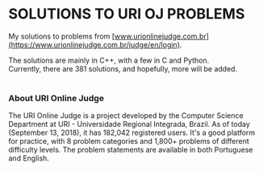 # SOLUTIONS TO URI OJ PROBLEMS

My solutions to problems from [www.urionlinejudge.com.br](https://www.urionlinejudge.com.br/judge/en/login).  

The solutions are mainly in C++, with a few in C and Python.  
Currently, there are 381 solutions, and hopefully, more will be added. 
<br></br>
### About URI Online Judge  

The URI Online Judge is a project developed by the Computer Science Department at URI - Universidade Regional Integrada, Brazil. As of today (September 13, 2018), it has 182,042 registered users. It's a good platform for practice, with 8 problem categories and 1,800+ problems of different difficulty levels. The problem statements are available in both Portuguese and English.  
<br></br>
